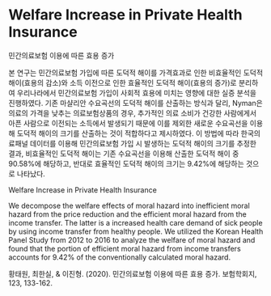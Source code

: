 # Welfare Increase in Private Health Insurance

민간의료보험 이용에 따른 효용 증가

본 연구는 민간의료보험 가입에 따른 도덕적 해이를 가격효과로 인한 비효율적인 도덕적 해이(효용의 감소)와 소득 이전으로 인한 효율적인 도덕적 해이(효용의 증가)로 분리하여 우리나라에서 민간의료보험 가입이 사회적 효용에 미치는 영향에 대한 실증 분석을 진행하였다. 기존 마샬리안 수요곡선의 도덕적 해이를 산출하는 방식과 달리, Nyman은 의료의 가격을 낮추는 의료보험상품의 경우, 추가적인 의료 소비가 건강한 사람에게서 아픈 사람으로 이전되는 소득에서 발생되기 때문에 이를 제외한 새로운 수요곡선을 이용해 도덕적 해이의 크기를 산출하는 것이 적합하다고 제시하였다. 이 방법에 따라 한국의료패널 데이터를 이용해 민간의료보험 가입 시 발생하는 도덕적 해이의 크기를 추정한 결과, 비효율적인 도덕적 해이는 기존 수요곡선을 이용해 산출한 도덕적 해이 중 90.58%에 해당하고, 반대로 효율적인 도덕적 해이의 크기는 9.42%에 해당하는 것으로 나타났다.

Welfare Increase in Private Health Insurance

We decompose the welfare effects of moral hazard into inefficient moral hazard from the price reduction and the efficient moral hazard from the income transfer. The latter is a increased health care demand of sick people by using income transfer from healthy people. We utilized the Korean Health Panel Study from 2012 to 2016 to analyze the welfare of moral hazard and found that the portion of efficient moral hazard from income transfers accounts for 9.42% of the conventionally calculated moral hazard. 

황태원, 최한실, & 이진형. (2020). 민간의료보험 이용에 따른 효용 증가. 보험학회지, 123, 133-162.
